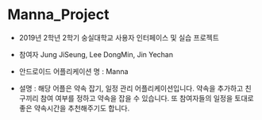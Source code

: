 # Manna_Project

- 2019년 2학년 2학기 숭실대학교 사용자 인터페이스 및 실습 프로젝트
- 참여자
Jung JiSeung, Lee DongMin, Jin Yechan


- 안드로이드 어플리케이션 명 : Manna
- 설명 : 해당 어플은 약속 잡기, 일정 관리 어플리케이션입니다. 
약속을 추가하고 친구끼리 참여 여부를 정하고 약속을 잡을 수 있습니다.
또 참여자들의 일정을 토대로 좋은 약속시간을 추천해주기도 합니다.
